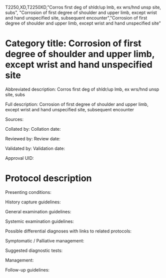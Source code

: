 T2250,XD,T2250XD,"Corros first deg of shldr/up lmb, ex wrs/hnd unsp site, subs", "Corrosion of first degree of shoulder and upper limb, except wrist and hand unspecified site, subsequent encounter","Corrosion of first degree of shoulder and upper limb, except wrist and hand unspecified site"
# Category title: Corrosion of first degree of shoulder and upper limb, except wrist and hand unspecified site

Abbreviated description: Corros first deg of shldr/up lmb, ex wrs/hnd unsp site, subs

Full description: Corrosion of first degree of shoulder and upper limb, except wrist and hand unspecified site, subsequent encounter

Sources:

Collated by:
Collation date:

Reviewed by:
Review date:

Validated by:
Validation date:

Approval UID:

# Protocol description

Presenting conditions:

History capture guidelines:

General examination guidelines:

Systemic examination guidelines:

Possible differential diagnoses with links to related protocols:

Symptomatic / Palliative management:

Suggested diagnostic tests:

Management:

Follow-up guidelines:
